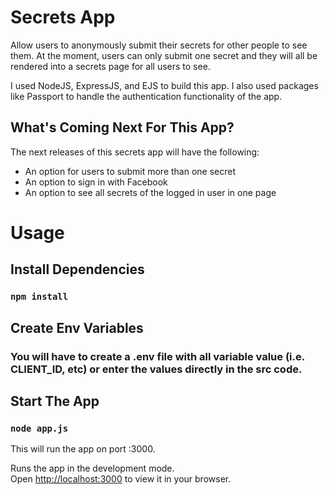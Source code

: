 # Secrets App
Allow users to anonymously submit their secrets for other people to see them. At the moment, users can only submit one secret and they will all be rendered into a secrets page for all users to see. 

I used NodeJS, ExpressJS, and EJS to build this app. I also used packages like Passport to handle the authentication functionality of the app. 

## What's Coming Next For This App?

The next releases of this secrets app will have the following:

- An option for users to submit more than one secret
- An option to sign in with Facebook
- An option to see all secrets of the logged in user in one page

# Usage

## Install Dependencies

### `npm install`

## Create Env Variables

### You will have to create a .env file with all variable value (i.e. CLIENT_ID, etc) or enter the values directly in the src code.

## Start The App

### `node app.js`

This will run the app on port :3000.

Runs the app in the development mode.\
Open [http://localhost:3000](http://localhost:3000) to view it in your browser.
